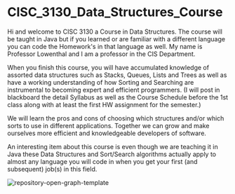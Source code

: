 # CISC_3130_Data_Structures_Course
 Hi and welcome to CISC 3130 a Course in Data Structures. The course will be taught in Java but if you learned or are familiar with a different language you can code the Homework's in that language as well. My name is Professor Lowenthal and I am a professor in the CIS Department.

 

When you finish this course, you will have accumulated knowledge of assorted data structures such as Stacks, Queues, Lists and Trees as well as have a working understanding of how Sorting and Searching are instrumental to becoming expert and efficient programmers. (I will post in blackboard the detail Syllabus as well as the Course Schedule before the 1st class along with at least the first HW assignment for the semester.) 

We will learn the pros and cons of choosing which structures and/or which sorts to use in different applications. Together we can grow and make ourselves more efficient and knowledgeable   developers of software.

An interesting item about this course is even though we are teaching it in Java these Data Structures and Sort/Search algorithms actually apply to almost any language you will code in when you get your first (and subsequent) job(s) in this field. 


![repository-open-graph-template](https://user-images.githubusercontent.com/3419415/154363780-8b43e5ee-8c3a-4b98-bd8e-b25218a04167.png)
